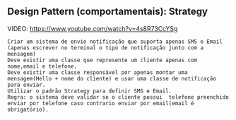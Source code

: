 ## Design Pattern (comportamentais): Strategy

VIDEO:  https://www.youtube.com/watch?v=4s8R73CcYSg

```
Criar um sistema de envio notificação que suporta apenas SMS e Email (apenas escrever no terminal o tipo de notificação junto com a mensagem)
Deve existir uma classe que represente um cliente apenas com nome,email e telefone.
Deve existir uma classe responsável por apenas montar uma mensagem(Hello + nome do cliente) e usar uma classe de notificação para enviar.
Utilizar o padrão Strategy para definir SMS e Email.
Regra: o sistema deve validar se o cliente possui  telefone preenchido enviar por telefone caso contrario enviar por email(email é obrigatório). 
```